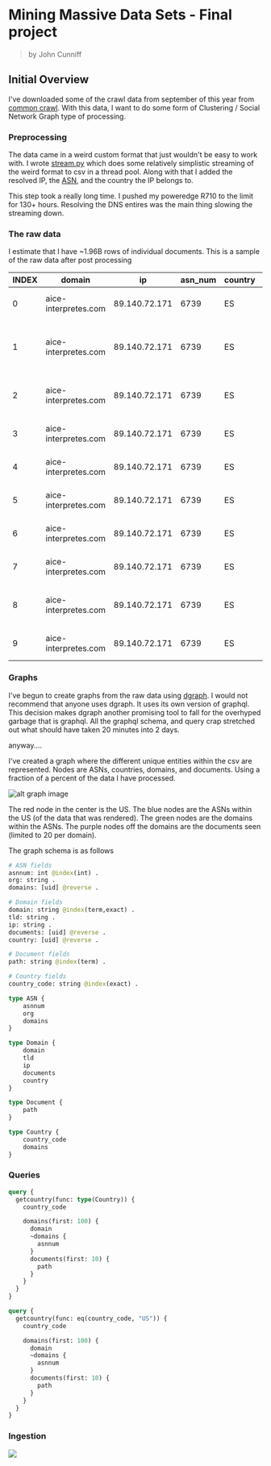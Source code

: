 # Mining Massive Data Sets - Final project

> by John Cunniff


## Initial Overview

I've downloaded some of the crawl data from september of this year from [common crawl](https://index.commoncrawl.org/). With this data, I want to do some form of Clustering / Social Network Graph type of processing.

### Preprocessing

The data came in a weird custom format that just wouldn't be easy to work with. I wrote [stream.py](./stream.py) which does some relatively simplistic streaming of the weird format to csv in a thread pool. Along with that I added the resolved IP, the [ASN](https://en.wikipedia.org/wiki/Autonomous_system_%28Internet%29), and the country the IP belongs to.

This step took a really long time. I pushed my poweredge R710 to the limit for 130+ hours. Resolving the DNS entires was the main thing slowing the streaming down.

### The raw data

I estimate that I have ~1.96B rows of individual documents. This is a sample of the raw data after post processing

|INDEX |domain              |ip           |asn_num|country|asn_org                |path                                                        |
|------|--------------------|-------------|-------|-------|-----------------------|------------------------------------------------------------|
|0     |aice-interpretes.com|89.140.72.171|6739   |ES     |ONO-AS Cableuropa - ONO|/es/consejos-sonidos-eventos-traductores.php                |
|1     |aice-interpretes.com|89.140.72.171|6739   |ES     |ONO-AS Cableuropa - ONO|/es/contacto-interpretes-traductores-de-conferencia-aice.php|
|2     |aice-interpretes.com|89.140.72.171|6739   |ES     |ONO-AS Cableuropa - ONO|/es/contratar-interprete-de-conferencia-aice.php            |
|3     |aice-interpretes.com|89.140.72.171|6739   |ES     |ONO-AS Cableuropa - ONO|/es/enlace-1-traductor-interprete.php                       |
|4     |aice-interpretes.com|89.140.72.171|6739   |ES     |ONO-AS Cableuropa - ONO|/es/enlace-6-traductor-interprete.php                       |
|5     |aice-interpretes.com|89.140.72.171|6739   |ES     |ONO-AS Cableuropa - ONO|/es/equipo-tecnico-eventos-traductores.php                  |
|6     |aice-interpretes.com|89.140.72.171|6739   |ES     |ONO-AS Cableuropa - ONO|/es/estudiar-grado-traductor-interprete.php                 |
|7     |aice-interpretes.com|89.140.72.171|6739   |ES     |ONO-AS Cableuropa - ONO|/es/estudiar-interpretacion.php                             |
|8     |aice-interpretes.com|89.140.72.171|6739   |ES     |ONO-AS Cableuropa - ONO|/es/estudiar-postgrado-traductor-interprete.php             |
|9     |aice-interpretes.com|89.140.72.171|6739   |ES     |ONO-AS Cableuropa - ONO|/es/experiencia-especializacion.php                         |



### Graphs

I've begun to create graphs from the raw data using [dgraph](https://dgraph.io/). I would not recommend that anyone uses dgraph. It uses its own version of graphql. This decision makes dgraph another promising tool to fall for the overhyped garbage that is graphql. All the graphql schema, and query crap stretched out what should have taken 20 minutes into 2 days.

anyway....

I've created a graph where the different unique entities within the csv are represented. Nodes are ASNs, countries, domains, and documents. Using a fraction of a percent of the data I have processed.

![alt graph image](./img/us-graph-1.png)

The red node in the center is the US. The blue nodes are the ASNs within the US (of the data that was rendered). The green nodes are the domains within the ASNs. The purple nodes off the domains are the documents seen (limited to 20 per domain).


The graph schema is as follows

```graphql
# ASN fields
asnnum: int @index(int) .
org: string .
domains: [uid] @reverse .

# Domain fields
domain: string @index(term,exact) .
tld: string .
ip: string .
documents: [uid] @reverse .
country: [uid] @reverse .

# Document fields
path: string @index(term) .

# Country fields
country_code: string @index(exact) .

type ASN {
    asnnum
    org
    domains
}

type Domain {
    domain
    tld
    ip
    documents
    country
}

type Document {
    path
}

type Country {
    country_code
    domains
}
```

### Queries

```graphql
query {  
  getcountry(func: type(Country)) {
    country_code

    domains(first: 100) {
      domain
      ~domains {
        asnnum
      }
      documents(first: 10) {
        path
      }
    }
  }
}
```


```graphql
query {  
  getcountry(func: eq(country_code, "US")) {
    country_code

    domains(first: 100) {
      domain
      ~domains {
        asnnum
      }
      documents(first: 10) {
        path
      }
    }
  }
}
```


### Ingestion


![](./mermaid/injest.png)